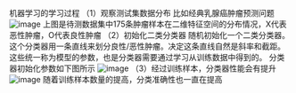 机器学习的学习过程
（1）观察测试集数据分布
比如经典乳腺癌肿瘤预测问题
![image](https://user-images.githubusercontent.com/92899536/144533901-7e9e4676-1072-47a4-82a9-53e58b13a758.png)
上图是待测数据集中175条肿瘤样本在二维特征空间的分布情况，X代表恶性肿瘤，O代表良性肿瘤
（2）初始化二类分类器
随机初始化一个二类分类器。这个分类器用一条直线来划分良性/恶性肿瘤。决定这条直线自然是斜率和截距。这些统一称为模型的参数，也是分类器需要通过学习从训练数据中得到的。
分类器初始化参数如下图所示
![image](https://user-images.githubusercontent.com/92899536/144534741-44276710-4ad6-4121-bc81-4299653f87f4.png)
（3）经过训练样本，分类器性能会有提升
![image](https://user-images.githubusercontent.com/92899536/144535177-7e625dc5-cfb4-44e4-a320-6a184f180b07.png)
随着训练样本数量的提高，分类准确性也一直在提高
